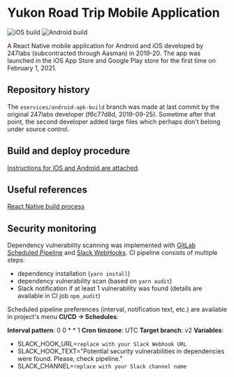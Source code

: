 # Yukon Road Trip Mobile Application

![iOS build](https://github.com/ytgov/sights-and-sites-app/actions/workflows/build-ios.yml/badge.svg)
![Android build](https://github.com/ytgov/sights-and-sites-app/actions/workflows/build-android.yml/badge.svg)

A React Native mobile application for Android and iOS developed by 247labs (subcontracted through Aasman) in 2019-20.
The app was launched in the iOS App Store and Google Play store for the first time on February 1, 2021.


## Repository history

The `eservices/android-apk-build` branch was made at last commit by the original 247labs developer (f6c77d8d, 2019-09-25).
Sometime after that point, the second developer added large files which perhaps don't belong under source control.


## Build and deploy procedure

[Instructions for iOS and Android are attached](build-and-deploy-yukon-road-trip-mobile-app.md).

## Useful references

[React Native build process](https://reactnative.dev/docs/signed-apk-android)

## Security monitoring

Dependency vulnerability scanning was implemented with [GitLab Scheduled Pipeline](https://docs.gitlab.com/ee/ci/pipelines/schedules.html) and [Slack WebHooks](https://api.slack.com/messaging/webhooks). CI pipeline consists of multiple steps:
- dependency installation (`yarn install`)
- dependency vulnerability scan (based on `yarn audit`)
- Slack notification if at least 1 vulnerability was found (details are available in CI job `npm_audit`)

Scheduled pipeline preferences (interval, notification text, etc.) are available in project's menu **CI/CD -> Schedules**:

**Interval pattern**: 0 0 * * 1
**Cron timzone**: UTC
**Target branch**: v2
**Variables**:
- SLACK_HOOK_URL=`replace with your Slack Webhook URL`
- SLACK_HOOK_TEXT="Potential security vulnerabilities in dependencies were found. Please, check pipeline."
- SLACK_CHANNEL=`replace with your Slack channel name`
